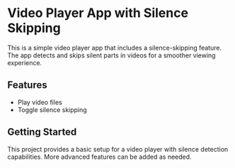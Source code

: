 # Video Player App with Silence Skipping

This is a simple video player app that includes a silence-skipping feature. The app detects and skips silent parts in videos for a smoother viewing experience.

## Features
- Play video files
- Toggle silence skipping

## Getting Started
This project provides a basic setup for a video player with silence detection capabilities. More advanced features can be added as needed.
